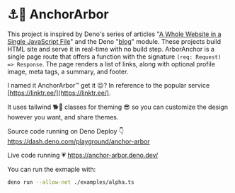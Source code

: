 # ⚓️🌲 AnchorArbor

This project is inspired by Deno's series of articles "[A Whole Website in a Single JavaScript File](https://deno.com/blog/a-whole-website-in-a-single-js-file-continued)" and the Deno "[blog](https://deno.land/x/blog@0.6.0)" module. These projects build HTML site and serve it in real-time with no build step. ArborAnchor is a single page route that offers a function with the signature `(req: Request) => Response`. The page renders a list of links, along with optional profile image, meta tags, a summary, and footer. 

I named it AnchorArbor™ get it 😉? In reference to the popular service [https://linktr.ee/](https://linktr.ee/).

It uses tailwind 🐕💨 classes for theming 😎 so you can customize the design however you want, and share themes.

Source code running on Deno Deploy 👇
https://dash.deno.com/playground/anchor-arbor

Live code running 💗
https://anchor-arbor.deno.dev/

You can run the exmaple with:

```bash
deno run --allow-net ./examples/alpha.ts
```